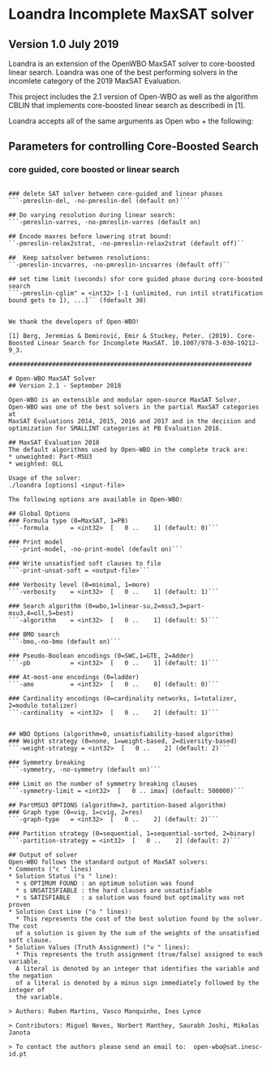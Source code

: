 # Loandra Incomplete MaxSAT solver
## Version 1.0 July 2019

Loandra is an extension of the OpenWBO MaxSAT solver to core-boosted linear search. Loandra was one of the best performing solvers in the incomlete category of the 2019 MaxSAT Evaluation. 

This project includes the 2.1 version of Open-WBO as well as the algorithm CBLIN that implements core-boosted linear search as describedi in [1].

Loandra accepts all of the same arguments as Open wbo + the following:

## Parameters for controlling Core-Boosted Search

### core guided, core boosted or linear search
```-pmreslin = <int32> [0 (core-guided), 1 (core-boosted), 2 (only linear search)] (default 1)´´´ 

### delete SAT solver between core-guided and linear phases
```-pmreslin-del, -no-pmreslin-del (default on)´´´

## Do varying resolution during linear search: 
```-pmreslin-varres, -no-pmreslin-varres (default on)

## Encode maxres before lowering strat bound: 
``-pmreslin-relax2strat, -no-pmreslin-relax2strat (default off)``

##  Keep satsolver between resolutions: 
``-pmreslin-incvarres, -no-pmreslin-incvarres (default off)``

## set time limit (seconds) sfor core guided phase during core-boosted search 
```-pmreslin-cglim" = <int32> [-1 (unlimited, run intil stratification bound gets to 1), ...]´´ (fdefault 30)
        

We thank the developers of Open-WBO!

[1] Berg, Jeremias & Demirović, Emir & Stuckey, Peter. (2019). Core-Boosted Linear Search for Incomplete MaxSAT. 10.1007/978-3-030-19212-9_3. 

###################################################################

# Open-WBO MaxSAT Solver
## Version 2.1 - September 2018

Open-WBO is an extensible and modular open-source MaxSAT Solver.
Open-WBO was one of the best solvers in the partial MaxSAT categories at 
MaxSAT Evaluations 2014, 2015, 2016 and 2017 and in the decision and 
optimization for SMALLINT categories at PB Evaluation 2016.

## MaxSAT Evaluation 2018
The default algorithms used by Open-WBO in the complete track are: 
* unweighted: Part-MSU3
* weighted: OLL

Usage of the solver:
./loandra [options] <input-file>

The following options are available in Open-WBO:

## Global Options
### Formula type (0=MaxSAT, 1=PB)
```-formula      = <int32>  [   0 ..    1] (default: 0)```

### Print model
```-print-model, -no-print-model (default on)```

### Write unsatisfied soft clauses to file
```-print-unsat-soft = <output-file>```

### Verbosity level (0=minimal, 1=more)
```-verbosity    = <int32>  [   0 ..    1] (default: 1)```

### Search algorithm (0=wbo,1=linear-su,2=msu3,3=part-msu3,4=oll,5=best)
```-algorithm    = <int32>  [   0 ..    1] (default: 5)```

### BMO search 
```-bmo,-no-bmo (default on)```

### Pseudo-Boolean encodings (0=SWC,1=GTE, 2=Adder)
```-pb           = <int32>  [   0 ..    1] (default: 1)```

### At-most-one encodings (0=ladder)
```-amo          = <int32>  [   0 ..    0] (default: 0)```

### Cardinality encodings (0=cardinality networks, 1=totalizer, 2=modulo totalizer)
```-cardinality  = <int32>  [   0 ..    2] (default: 1)```

       
## WBO Options (algorithm=0, unsatisfiability-based algorithm)
### Weight strategy (0=none, 1=weight-based, 2=diversity-based)
```-weight-strategy = <int32>  [   0 ..    2] (default: 2)```

### Symmetry breaking
```-symmetry, -no-symmetry (default on)```

### Limit on the number of symmetry breaking clauses
```-symmetry-limit = <int32>  [   0 .. imax] (default: 500000)```

## PartMSU3 OPTIONS (algorithm=3, partition-based algorithm)
### Graph type (0=vig, 1=cvig, 2=res)
```-graph-type   = <int32>  [   0 ..    2] (default: 2)```

### Partition strategy (0=sequential, 1=sequential-sorted, 2=binary)
```-partition-strategy = <int32>  [   0 ..    2] (default: 2)```

## Output of solver
Open-WBO follows the standard output of MaxSAT solvers:
* Comments ("c " lines) 
* Solution Status ("s " line):
  * s OPTIMUM FOUND : an optimum solution was found
  * s UNSATISFIABLE : the hard clauses are unsatisfiable
  * s SATISFIABLE   : a solution was found but optimality was not proven
* Solution Cost Line ("o " lines):
  * This represents the cost of the best solution found by the solver. The cost 
  of a solution is given by the sum of the weights of the unsatisfied soft clause.
* Solution Values (Truth Assignment) ("v " lines): 
  * This represents the truth assignment (true/false) assigned to each variable. 
  A literal is denoted by an integer that identifies the variable and the negation 
  of a literal is denoted by a minus sign immediately followed by the integer of 
  the variable.

> Authors: Ruben Martins, Vasco Manquinho, Ines Lynce

> Contributors: Miguel Neves, Norbert Manthey, Saurabh Joshi, Mikolas Janota

> To contact the authors please send an email to:  open-wbo@sat.inesc-id.pt
